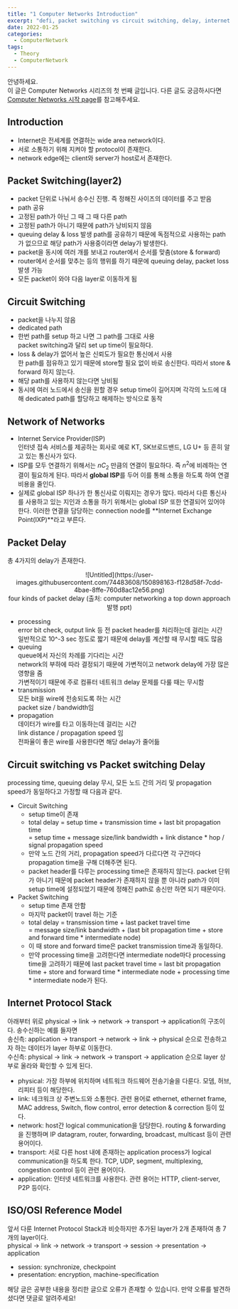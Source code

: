 ```yaml
---
title: "1 Computer Networks Introduction"
excerpt: "defi, packet switching vs circuit switching, delay, internet protocol stack, OSI layer"
date: 2022-01-25
categories:
  - ComputerNetwork
tags:
  - Theory
  - ComputerNetwork
---
```


안녕하세요.   
이 글은 Computer Networks 시리즈의 첫 번째 글입니다. 다른 글도 궁금하시다면 [Computer Networks 시작 page](https://dongwon18.github.io/computernetwork/Computer_Network_start/)를 참고해주세요.

## Introduction

- Internet은 전세계를 연결하는 wide area network이다.
- 서로 소통하기 위해 지켜야 할 protocol이 존재한다.
- network edge에는 client와 server가 host로서 존재한다.

## Packet Switching(layer2)

- packet 단위로 나눠서 송수신 진행. 즉 정해진 사이즈의 데이터를 주고 받음
- path 공유
- 고정된 path가 아닌 그 때 그 때 다른 path
- 고정된 path가 아니기 때문에 path가 낭비되지 않음
- queuing delay & loss 발생
path를 공유하기 때문에 독점적으로 사용하는 path가 없으므로 해당 path가 사용중이라면 delay가 발생한다.
- packet을 동시에 여러 개를 보내고 router에서 순서를 맞춤(store & forward)
- router에서 순서를 맞추는 등의 행위를 하기 때문에 queuing delay, packet loss 발생 가능
- 모든 packet이 와야 다음 layer로 이동하게 됨

## Circuit Switching

- packet을 나누지 않음
- dedicated path
- 한번 path를 setup 하고 나면 그 path를 그대로 사용  
packet switching과 달리 set up time이 필요하다.
- loss & delay가 없어서 높은 신뢰도가 필요한 통신에서 사용  
한 path를 점유하고 있기 때문에 store할 필요 없이 바로 송신한다. 따라서 store & forward 하지 않는다.
- 해당 path를 사용하지 않는다면 낭비됨
- 동시에 여러 노드에서 송신을 원할 경우 setup time이 길어지며 각각의 노드에 대해 dedicated path를 할당하고 해제하는 방식으로 동작

## Network of Networks

- Internet Service Provider(ISP)  
인터넷 접속 서비스를 제공하는 회사로 예로 KT, SK브로드밴드, LG U+ 등 흔히 알고 있는 통신사가 있다.
- ISP를 모두 연결하기 위해서는 $nC_2$  만큼의 연결이 필요하다. 즉 $n^2$에 비례하는 연결이 필요하게 된다. 따라서 **global ISP**를 두어 이를 통해 소통을 하도록 하여 연결 비용을 줄인다.
- 실제로 global ISP 하나가 한 통신사로 이뤄지는 경우가 많다. 따라서 다른 통신사를 사용하고 있는 지인과 소통을 하기 위해서는 global ISP 또한 연결되어 있어야 한다. 이러한 연결을 담당하는  connection node를 **Internet Exchange Point(IXP)**라고 부른다.

## Packet Delay

총 4가지의 delay가 존재한다.

<p align = "center">
 ![Untitled](https://user-images.githubusercontent.com/74483608/150898163-f128d58f-7cdd-4bae-8ffe-760d8ac12e56.png) <br />
  four kinds of packet delay (출처: computer networking a top down approach 발행 ppt)
</p>

- processing  
error bit check, output link 등 전 packet header를 처리하는데 걸리는 시간  
일반적으로 10^-3 sec 정도로 짧기 때문에 delay를 계산할 때 무시할 때도 많음
- queuing  
queue에서 자신의 차례를 기다리는 시간  
network의 부하에 따라 결정되기 때문에 가변적이고 network delay에 가장 많은 영향을 줌  
가변적이기 때문에 주로 컴퓨터 네트워크 delay 문제를 다룰 때는 무시함
- transmission  
모든 bit을 wire에 전송되도록 하는 시간  
packet size / bandwidth임
- propagation  
데이터가 wire를 타고 이동하는데 걸리는 시간  
link distance / propagation speed 임  
전파율이 좋은 wire를 사용한다면 해당 delay가 줄어듦

## Circuit switching vs Packet switching Delay

processing time, queuing delay 무시, 모든 노드 간의 거리 및 propagation speed가 동일하다고 가정할 때 다음과 같다.

- Circuit Switching
    - setup time이 존재
    - total delay = setup time + transmission time + last bit propagation time  
    = setup time + message size/link bandwidth + link distance * hop / signal propagation speed
    - 만약 노드 간의 거리, propagation speed가 다르다면 각 구간마다 propagation time을 구해 더해주면 된다.
    - packet header를 다루는 processing time은 존재하지 않는다. packet 단위가 아니기 때문에 packet header가 존재하지 않을 뿐 아니라 path가 이미 setup time에 설정되었기 때문에 정해진 path로 송신만 하면 되기 때문이다.
- Packet Switching
    - setup time 존재 안함
    - 마지막 packet이 travel 하는 기준
    - total delay = transmission time + last packet travel time  
    = message size/link bandwidth + (last bit propagation time + store and forward time * intermediate node)
    - 이 때 store and forward time은 packet transmission time과 동일하다.
    - 만약 processing time을 고려한다면 intermediate node마다 processing time을 고려하기 때문에 last packet travel time = last bit propagation time + store and forward time * intermediate node + processing time * intermediate node가 된다.

## Internet Protocol Stack

아래부터 위로 physical → link → network → transport → application의 구조이다. 송수신하는 예를 들자면  
송신측: application → transport → network → link → physical 순으로 전송하고자 하는 데이터가 layer 하부로 이동한다.  
수신측: physical → link → network → transport → application 순으로 layer 상부로 올라와 확인할 수 있게 된다.

- physical: 가장 하부에 위치하며 네트워크 하드웨어 전송기술을 다룬다. 모뎀, 허브, 리피터 등이 해당한다.
- link: 네크워크 상 주변노드와 소통한다. 관련 용어로 ethernet, ethernet frame, MAC address, Switch, flow control, error detection & correction 등이 있다.
- network: host간 logical communication을 담당한다. routing & forwarding을 진행하며 IP datagram, router, forwarding, broadcast, multicast 등이 관련 용어이다.
- transport: 서로 다른 host 내에 존재하는 application process가 logical communication을 하도록 한다. TCP, UDP, segment, multiplexing, congestion control 등이 관련 용어이다.
- application: 인터넷 네트워크를 사용한다. 관련 용어는 HTTP, client-server, P2P 등이다.

## ISO/OSI Reference Model

앞서 다룬 Internet Protocol Stack과 비슷하지만 추가된 layer가 2개 존재하여 총 7개의 layer이다.  
physical → link → network → transport → session → presentation → application

- session: synchronize, checkpoint
- presentation: encryption, machine-specification

해당 글은 공부한 내용을 정리한 글으로 오류가 존재할 수 있습니다. 만약 오류를 발견하셨다면 댓글로 알려주세요!

